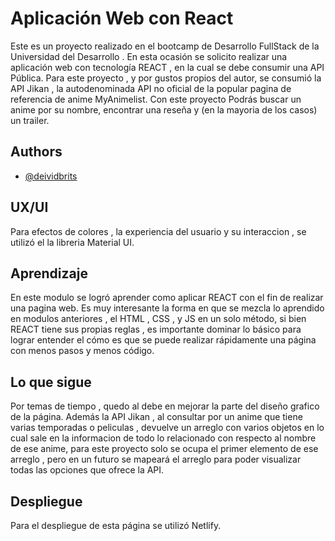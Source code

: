 
# Aplicación Web con React

Este es un proyecto realizado en el bootcamp de Desarrollo FullStack de la Universidad del Desarrollo . 
En esta ocasión se solicito realizar una aplicación web con tecnología REACT , en la cual se debe consumir una API Pública. 
Para este proyecto , y por gustos propios del autor, se consumió la API Jikan , la autodenominada API no oficial de la popular pagina de referencia de anime MyAnimelist. 
Con este proyecto Podrás buscar un anime por su nombre, encontrar una reseña y (en la mayoria de los casos) un trailer. 


## Authors

- [@deividbrits](https://www.github.com/deividbrits)


## UX/UI
Para efectos de colores , la experiencia del usuario y su interaccion , se utilizó el la libreria Material UI. 
## Aprendizaje 
En este modulo se logró aprender como aplicar REACT con el fin de realizar una pagina web. Es muy interesante  la forma en que se mezcla lo aprendido en modulos anteriores , el HTML , CSS , y JS en un solo método, si bien REACT tiene sus propias reglas , es importante dominar lo básico para lograr entender el cómo es que se puede realizar rápidamente una página con menos pasos y menos código. 
## Lo que sigue 
Por temas de tiempo , quedo al debe en mejorar la parte del diseño grafico de la página. 
Además la API Jikan , al consultar por un anime que tiene varias temporadas o peliculas , devuelve un arreglo con varios objetos en lo cual sale en la informacion de todo lo relacionado con respecto al nombre de ese anime, para este proyecto solo se ocupa el primer elemento de ese arreglo , pero en un futuro se mapeará el arreglo para poder visualizar todas las opciones que ofrece la API. 
## Despliegue

Para el despliegue de esta página se utilizó Netlify. 


